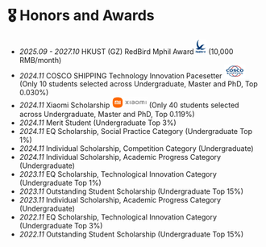 # 🎖 Honors and Awards
- *2025.09 - 2027.10* HKUST (GZ) RedBird Mphil Award <img src='./images/RedBird.png' style='width: 1.5em;'> (10,000 RMB/month)
- *2024.11* COSCO SHIPPING Technology Innovation Pacesetter <img src='./images/cosco.png' style='width: 3em;'> (Only 10 students selected across Undergraduate, Master and PhD, Top 0.030%)
- *2024.11* Xiaomi Scholarship <img src='./images/xiaomi.png' style='width: 5em;'> (Only 40 students selected across Undergraduate, Master and PhD, Top 0.119%)
- *2024.11* Merit Student (Undergraduate Top 3%)
- *2024.11* EQ Scholarship, Social Practice Category (Undergraduate Top 1%)
- *2024.11* Individual Scholarship, Competition Category (Undergraduate)
- *2024.11* Individual Scholarship, Academic Progress Category (Undergraduate)
- *2023.11* EQ Scholarship, Technological Innovation Category (Undergraduate Top 1%)
- *2023.11* Outstanding Student Scholarship (Undergraduate Top 15%)
- *2023.11* Individual Scholarship, Academic Progress Category (Undergraduate)
- *2022.11* EQ Scholarship, Technological Innovation Category (Undergraduate Top 3%)
- *2022.11* Outstanding Student Scholarship (Undergraduate Top 15%)
